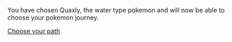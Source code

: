 You have chosen Quaxly, the water type pokemon and will now be able to choose your pokemon journey.

[Choose your path](choose-path.md)